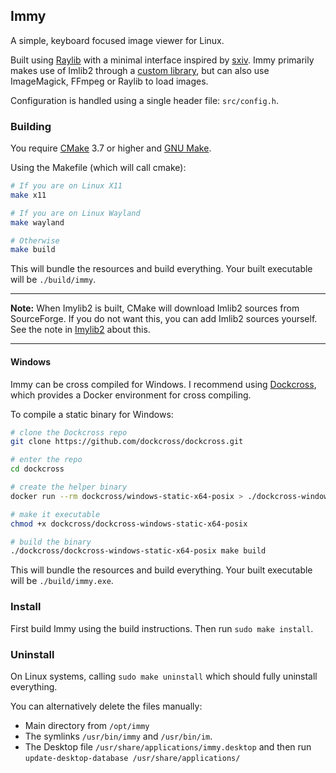 
## Immy

A simple, keyboard focused image viewer for Linux. 

Built using [Raylib](https://github.com/raysan5/raylib) with a minimal interface inspired by [sxiv](https://github.com/xyb3rt/sxiv).
Immy primarily makes use of Imlib2 through a [custom library](./src/imylib2/), but can also use ImageMagick, FFmpeg or Raylib to load images.

Configuration is handled using a single header file: `src/config.h`.


### Building

You require [CMake](https://cmake.org/) 3.7 or higher and [GNU Make](https://www.gnu.org/software/make/).

Using the Makefile (which will call cmake):
```sh
# If you are on Linux X11
make x11

# If you are on Linux Wayland
make wayland

# Otherwise
make build
```

This will bundle the resources and build everything. Your built executable will be `./build/immy`.

---

**Note:** When Imylib2 is built, CMake will download Imlib2 sources from SourceForge. 
If you do not want this, you can add Imlib2 sources yourself.
See the note in [Imylib2](./src/imylib2/README.md) about this.

---

#### Windows

Immy can be cross compiled for Windows. 
I recommend using [Dockcross](https://github.com/dockcross/dockcross), 
which provides a Docker environment for cross compiling.

To compile a static binary for Windows:
```sh
# clone the Dockcross repo
git clone https://github.com/dockcross/dockcross.git

# enter the repo
cd dockcross 

# create the helper binary
docker run --rm dockcross/windows-static-x64-posix > ./dockcross-windows-static-x64-posix

# make it executable
chmod +x dockcross/dockcross-windows-static-x64-posix

# build the binary
./dockcross/dockcross-windows-static-x64-posix make build
```

This will bundle the resources and build everything. Your built executable will be `./build/immy.exe`.


### Install

First build Immy using the build instructions. Then run `sudo make install`.

### Uninstall

On Linux systems, calling `sudo make uninstall` which should fully uninstall everything.

You can alternatively delete the files manually:
- Main directory from `/opt/immy`
- The symlinks `/usr/bin/immy` and `/usr/bin/im`.
- The Desktop file `/usr/share/applications/immy.desktop` and then run `update-desktop-database /usr/share/applications/`

